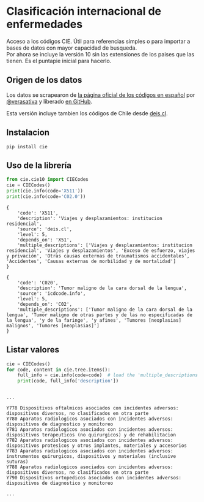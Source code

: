 # Clasificación internacional de enfermedades

Acceso a los códigos CIE. Útil para referencias simples o para importar a bases de datos con mayor capacidad de busqueda.  
Por ahora se incluye la versión 10 sin las extensiones de los paises que las tienen. Es el puntapie inicial para hacerlo.  

## Origen de los datos

Los datos se scrapearon de [la página oficial de los códigos en español](https://icdcode.info/espanol/cie-10/codigos.html) por [@verasativa](https://github.com/verasativa) y liberado [en GitHub](https://github.com/verasativa/CIE-10).  

Esta versión incluye tambien los códigos de Chile desde [deis.cl](deis.cl).  

## Instalacion

```
pip install cie
```

## Uso de la librería

```python
from cie.cie10 import CIECodes
cie = CIECodes()
print(cie.info(code='X511'))
print(cie.info(code='C02.0'))
```

```
{
    'code': 'X511',
	'description': 'Viajes y desplazamientos: institucion residencial',
	'source': 'deis.cl',
	'level': 5,
	'depends_on': 'X51',
	'multiple_descriptions': ['Viajes y desplazamientos: institucion residencial', 'Viajes y desplazamientos', 'Exceso de esfuerzo, viajes y privación', 'Otras causas externas de traumatismos accidentales', 'Accidentes', 'Causas externas de morbilidad y de mortalidad']
}

{
    'code': 'C020',
	'description': 'Tumor maligno de la cara dorsal de la lengua',
	'source': 'icdcode.info',
	'level': 5,
	'depends_on': 'C02',
	'multiple_descriptions': ['Tumor maligno de la cara dorsal de la lengua', 'Tumor maligno de otras partes y de las no especificadas de la lengua', 'y de la faringe', 'y afines', 'Tumores [neoplasias] malignos', 'Tumores [neoplasias]']
}
```

## Listar valores

```python
cie = CIECodes()
for code, content in cie.tree.items():
    full_info = cie.info(code=code)  # load the 'multiple_descriptions' prop
    print(code, full_info['description'])
```

```

... 

Y778 Dispositivos oftalmicos asociados con incidentes adversos: dispositivos diversos, no clasificados en otra parte
Y780 Aparatos radiologicos asociados con incidentes adversos: dispositivos de diagnostico y monitoreo
Y781 Aparatos radiologicos asociados con incidentes adversos: dispositivos terapeuticos (no quirurgicos) y de rehabilitacion
Y782 Aparatos radiologicos asociados con incidentes adversos: dispositivos protesicos y otros implantes, materiales y accesorios
Y783 Aparatos radiologicos asociados con incidentes adversos: instrumentos quirurgicos, dispositivos y materiales (inclusive suturas)
Y788 Aparatos radiologicos asociados con incidentes adversos: dispositivos diversos, no clasificados en otra parte
Y790 Dispositivos ortopedicos asociados con incidentes adversos: dispositivos de diagnostico y monitoreo

... 

```
